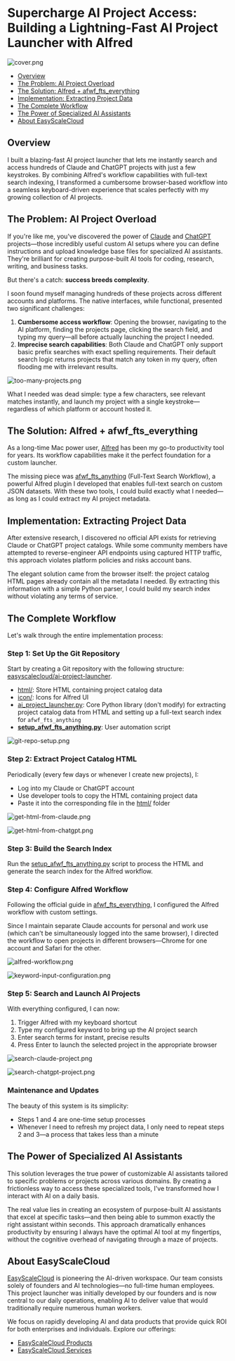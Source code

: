 # Supercharge AI Project Access: Building a Lightning-Fast AI Project Launcher with Alfred

![cover.png](./img/cover.png)

- [Overview](#overview)
- [The Problem: AI Project Overload](#the-problem-ai-project-overload)
- [The Solution: Alfred + afwf_fts_everything](#the-solution-alfred-afwf_fts_everything)
- [Implementation: Extracting Project Data](#implementation-extracting-project-data)
- [The Complete Workflow](#the-complete-workflow)
- [The Power of Specialized AI Assistants](#the-power-of-specialized-ai-assistants)
- [About EasyScaleCloud](#about-easyscalecloud)

## Overview

I built a blazing-fast AI project launcher that lets me instantly search and access hundreds of Claude and ChatGPT projects with just a few keystrokes. By combining Alfred's workflow capabilities with full-text search indexing, I transformed a cumbersome browser-based workflow into a seamless keyboard-driven experience that scales perfectly with my growing collection of AI projects.

## The Problem: AI Project Overload

If you're like me, you've discovered the power of [Claude](https://www.anthropic.com/news/projects) and [ChatGPT](https://help.openai.com/en/articles/10169521-using-projects-in-chatgpt) projects—those incredibly useful custom AI setups where you can define instructions and upload knowledge base files for specialized AI assistants. They're brilliant for creating purpose-built AI tools for coding, research, writing, and business tasks.

But there's a catch: **success breeds complexity**.

I soon found myself managing hundreds of these projects across different accounts and platforms. The native interfaces, while functional, presented two significant challenges:

1. **Cumbersome access workflow**: Opening the browser, navigating to the AI platform, finding the projects page, clicking the search field, and typing my query—all before actually launching the project I needed.
2. **Imprecise search capabilities**: Both Claude and ChatGPT only support basic prefix searches with exact spelling requirements. Their default search logic returns projects that match any token in my query, often flooding me with irrelevant results.

![too-many-projects.png](./img/too-many-projects.png)

What I needed was dead simple: type a few characters, see relevant matches instantly, and launch my project with a single keystroke—regardless of which platform or account hosted it.

## The Solution: Alfred + afwf_fts_everything

As a long-time Mac power user, [Alfred](https://www.alfredapp.com/) has been my go-to productivity tool for years. Its workflow capabilities make it the perfect foundation for a custom launcher.

The missing piece was [afwf\_fts\_anything](https://github.com/MacHu-GWU/afwf_fts_anything-project) (Full-Text Search Workflow), a powerful Alfred plugin I developed that enables full-text search on custom JSON datasets. With these two tools, I could build exactly what I needed—as long as I could extract my AI project metadata.

## Implementation: Extracting Project Data

After extensive research, I discovered no official API exists for retrieving Claude or ChatGPT project catalogs. While some community members have attempted to reverse-engineer API endpoints using captured HTTP traffic, this approach violates platform policies and risks account bans.

The elegant solution came from the browser itself: the project catalog HTML pages already contain all the metadata I needed. By extracting this information with a simple Python parser, I could build my search index without violating any terms of service.

## The Complete Workflow

Let's walk through the entire implementation process:

### Step 1: Set Up the Git Repository

Start by creating a Git repository with the following structure: [easyscalecloud/ai-project-launcher](https://github.com/easyscalecloud/ai-project-launcher).

- [html/](https://github.com/easyscalecloud/ai-project-launcher/tree/main/html): Store HTML containing project catalog data
- [icon/](https://github.com/easyscalecloud/ai-project-launcher/tree/main/icon): Icons for Alfred UI
- [ai\_project\_launcher.py](https://github.com/easyscalecloud/ai-project-launcher/blob/main/ai_project_launcher.py): Core Python library (don't modify) for extracting project catalog data from HTML and setting up a full-text search index for `afwf_fts_anything`
- [**setup\_afwf\_fts\_anything.py**](https://github.com/easyscalecloud/ai-project-launcher/blob/main/setup_afwf_fts_anything.py): User automation script

![git-repo-setup.png](./img/git-repo-setup.png)

### Step 2: Extract Project Catalog HTML

Periodically (every few days or whenever I create new projects), I:

- Log into my Claude or ChatGPT account
- Use developer tools to copy the HTML containing project data
- Paste it into the corresponding file in the [html/](https://github.com/easyscalecloud/ai-project-launcher/tree/main/html) folder

![get-html-from-claude.png](./img/get-html-from-claude.png)

![get-html-from-chatgpt.png](./img/get-html-from-chatgpt.png)

### Step 3: Build the Search Index

Run the [setup\_afwf\_fts\_anything.py](https://github.com/easyscalecloud/ai-project-launcher/blob/main/setup_afwf_fts_anything.py) script to process the HTML and generate the search index for the Alfred workflow.

### Step 4: Configure Alfred Workflow

Following the official guide in [afwf\_fts\_everything](https://github.com/MacHu-GWU/afwf_fts_anything-project), I configured the Alfred workflow with custom settings.

Since I maintain separate Claude accounts for personal and work use (which can't be simultaneously logged into the same browser), I directed the workflow to open projects in different browsers—Chrome for one account and Safari for the other.

![alfred-workflow.png](./img/alfred-workflow.png)

![keyword-input-configuration.png](./img/keyword-input-configuration.png)

### Step 5: Search and Launch AI Projects

With everything configured, I can now:

1. Trigger Alfred with my keyboard shortcut
2. Type my configured keyword to bring up the AI project search
3. Enter search terms for instant, precise results
4. Press Enter to launch the selected project in the appropriate browser

![search-claude-project.png](./img/search-claude-project.png)

![search-chatgpt-project.png](./img/search-chatgpt-project.png)

### Maintenance and Updates

The beauty of this system is its simplicity:

- Steps 1 and 4 are one-time setup processes
- Whenever I need to refresh my project data, I only need to repeat steps 2 and 3—a process that takes less than a minute

## The Power of Specialized AI Assistants

This solution leverages the true power of customizable AI assistants tailored to specific problems or projects across various domains. By creating a frictionless way to access these specialized tools, I've transformed how I interact with AI on a daily basis.

The real value lies in creating an ecosystem of purpose-built AI assistants that excel at specific tasks—and then being able to summon exactly the right assistant within seconds. This approach dramatically enhances productivity by ensuring I always have the optimal AI tool at my fingertips, without the cognitive overhead of navigating through a maze of projects.

## About EasyScaleCloud

[EasyScaleCloud](https://www.easyscalecloud.com/) is pioneering the AI-driven workspace. Our team consists solely of founders and AI technologies—no full-time human employees. This project launcher was initially developed by our founders and is now central to our daily operations, enabling AI to deliver value that would traditionally require numerous human workers.

We focus on rapidly developing AI and data products that provide quick ROI for both enterprises and individuals. Explore our offerings:

- [EasyScaleCloud Products](https://www.easyscalecloud.com/products)
- [EasyScaleCloud Services](https://www.easyscalecloud.com/services)